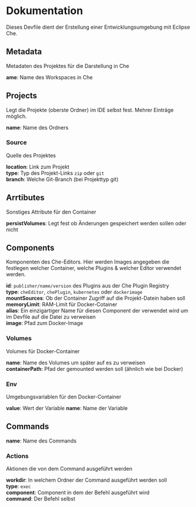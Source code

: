 # Dokumentation

Dieses Devfile dient der Erstellung einer Entwicklungsumgebung mit Eclipse Che. 

## Metadata

Metadaten des Projektes für die Darstellung in Che

**ame**: Name des Workspaces in Che

## Projects

Legt die Projekte (oberste Ordner) im IDE selbst fest. Mehrer Einträge möglich.

**name**: Name des Ordners

### Source

Quelle des Projektes

**location**: Link zum Projekt  
**type**: Typ des Projekt-Links `zip` oder `git`  
**branch**: Welche Git-Branch (bei Projekttyp git)  

## Arrtibutes

Sonstiges Attribute für den Container

**persistVolumes**: Legt fest ob Änderungen gespeichert werden sollen oder nicht

## Components

Komponenten des Che-Editors. Hier werden Images angegeben die festlegen welcher Container, welche Plugins & welcher Editor verwendet werden.

**id**: `publisher/name/version` des Plugins aus der Che Plugin Registry  
**type**: `cheEditor`, `chePlugin`, `kubernetes` oder `dockerimage`  
**mountSources**: Ob der Container Zugriff auf die Projekt-Datein haben soll  
**memoryLimit**: RAM-Limit für Docker-Cotainer  
**alias**: Ein einzigartiger Name für diesen Component der verwendet wird um im Devfile auf die Datei zu verweisen  
**image**: Pfad zum Docker-Image

### Volumes
Volumes für Docker-Container  

**name**: Name des Volumes um später auf es zu verweisen  
**containerPath**: Pfad der gemounted werden soll (ähnlich wie bei Docker)  

### Env

Umgebungsvariablen für den Docker-Container

**value**: Wert der Variable
**name**: Name der Variable

## Commands

**name**: Name des Commands

### Actions

Aktionen die von dem Command ausgeführt werden

**workdir**: In welchem Ordner der Command ausgeführt werden soll  
**type**: `exec`  
**component**: Component in dem der Befehl ausgeführt wird  
**command**: Der Befehl selbst  

